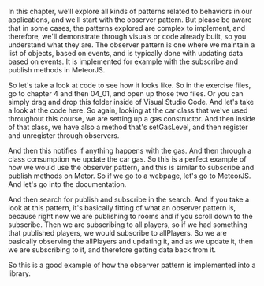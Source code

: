 In this chapter, we'll explore all kinds of patterns related to behaviors in our applications, and we'll start with the observer pattern. But please be aware that in some cases, the patterns explored are complex to implement, and therefore, we'll demonstrate through visuals or code already built, so you understand what they are. The observer pattern is one where we maintain a list of objects, based on events, and is typically done with updating data based on events. It is implemented for example with the subscribe and publish methods in MeteorJS.

So let's take a look at code to see how it looks like. So in the exercise files, go to chapter 4 and then 04_01, and open up those two files. Or you can simply drag and drop this folder inside of Visual Studio Code. And let's take a look at the code here. So again, looking at the car class that we've used throughout this course, we are setting up a gas constructor. And then inside of that class, we have also a method that's setGasLevel, and then register and unregister through observers.

And then this notifies if anything happens with the gas. And then through a class consumption we update the car gas. So this is a perfect example of how we would use the observer pattern, and this is similar to subscribe and publish methods on Metor. So if we go to a webpage, let's go to MeteorJS. And let's go into the documentation.

And then search for publish and subscribe in the search. And if you take a look at this pattern, it's basically fitting of what an observer pattern is, because right now we are publishing to rooms and if you scroll down to the subscribe. Then we are subscribing to all players, so if we had something that published players, we would subscribe to allPlayers. So we are basically observing the allPlayers and updating it, and as we update it, then we are subscribing to it, and therefore getting data back from it.

So this is a good example of how the observer pattern is implemented into a library.